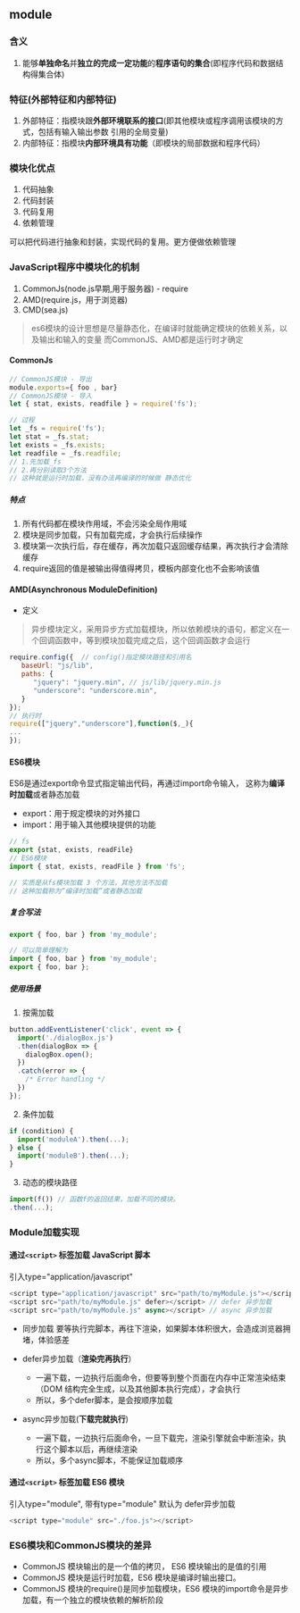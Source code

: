 ## module
### 含义
1. 能够**单独命名**并**独立的完成一定功能**的**程序语句的集合**(即程序代码和数据结构得集合体)

### 特征(外部特征和内部特征)
1. 外部特征：指模块跟**外部环境联系的接口**(即其他模块或程序调用该模块的方式，包括有输入输出参数
   引用的全局变量)
2. 内部特征：指模块**内部环境具有功能**（即模块的局部数据和程序代码）

### 模块化优点
1. 代码抽象
2. 代码封装
3. 代码复用
4. 依赖管理
  
可以把代码进行抽象和封装，实现代码的复用。更方便做依赖管理

### JavaScript程序中模块化的机制
1. CommonJs(node.js早期,用于服务器) - require
2. AMD(require.js，用于浏览器)
3. CMD(sea.js)

> es6模块的设计思想是尽量静态化，在编译时就能确定模块的依赖关系，以及输出和输入的变量
> 而CommonJS、AMD都是运行时才确定

#### CommonJs
```js
// CommonJS模块 - 导出
module.exports={ foo , bar}
// CommonJS模块 - 导入
let { stat, exists, readfile } = require('fs');

// 过程
let _fs = require('fs');
let stat = _fs.stat;
let exists = _fs.exists;
let readfile = _fs.readfile;
// 1.先加载_fs
// 2.再分别读取3个方法
// 这种就是运行时加载，没有办法再编译的时候做 静态优化
```
##### 特点
  1. 所有代码都在模块作用域，不会污染全局作用域
  2. 模块是同步加载，只有加载完成，才会执行后续操作
  3. 模块第一次执行后，存在缓存，再次加载只返回缓存结果，再次执行才会清除缓存
  4. require返回的值是被输出得值得拷贝，模板内部变化也不会影响该值



#### AMD(Asynchronous ModuleDefinition)
- 定义
> 异步模块定义，采用异步方式加载模块，所以依赖模块的语句，都定义在一个回调函数中，等到模块加载完成之后，这个回调函数才会运行
```js
require.config({  // config()指定模块路径和引用名
   baseUrl: "js/lib",
   paths: {
      "jquery": "jquery.min", // js/lib/jquery.min.js
      "underscore": "underscore.min",
   }
});
// 执行时
require(["jquery","underscore"],function($,_){
...
});

```

#### ES6模块
ES6是通过export命令显式指定输出代码，再通过import命令输入， 这称为**编译时加载**或者静态加载
- export：用于规定模块的对外接口
- import：用于输入其他模块提供的功能
```js
// fs
export {stat, exists, readFile}
// ES6模块
import { stat, exists, readFile } from 'fs';

// 实质是从fs模块加载 3 个方法，其他方法不加载
// 这种加载称为“编译时加载”或者静态加载
```

##### 复合写法
```js
export { foo, bar } from 'my_module';

// 可以简单理解为
import { foo, bar } from 'my_module';
export { foo, bar };
```

##### 使用场景
1. 按需加载
```js
button.addEventListener('click', event => {
  import('./dialogBox.js')
  .then(dialogBox => {
    dialogBox.open();
  })
  .catch(error => {
    /* Error handling */
  })
});
```

2. 条件加载
```js
if (condition) {
  import('moduleA').then(...);
} else {
  import('moduleB').then(...);
}
```

3. 动态的模块路径
```js
import(f()) // 函数f的返回结果，加载不同的模块。
.then(...);
```

### Module加载实现
#### 通过`<script>` 标签加载 JavaScript 脚本
引入type="application/javascript"
```js
<script type="application/javascript" src="path/to/myModule.js"></script> // 同步加载
<script src="path/to/myModule.js" defer></script> // defer 异步加载
<script src="path/to/myModule.js" async></script> // async 异步加载
```
- 同步加载
  要等执行完脚本，再往下渲染，如果脚本体积很大，会造成浏览器拥堵，体验感差

- defer异步加载（**渲染完再执行**）
  - 一遍下载，一边执行后面命令，但要等到整个页面在内存中正常渲染结束（DOM 结构完全生成，以及其他脚本执行完成），才会执行
  - 所以，多个defer脚本，是会按顺序加载


- async异步加载(**下载完就执行**)
  - 一遍下载，一边执行后面命令，一旦下载完，渲染引擎就会中断渲染，执行这个脚本以后，再继续渲染
   - 所以，多个async脚本，不能保证加载顺序

#### 通过`<script>` 标签加载  ES6 模块
引入type="module", 带有type="module" 默认为 defer异步加载
```js
<script type="module" src="./foo.js"></script>
```

### ES6模块和CommonJS模块的差异
- CommonJS 模块输出的是一个值的拷贝， ES6 模块输出的是值的引用
- CommonJS 模块是运行时加载，ES6 模块是编译时输出接口。
- CommonJS 模块的require()是同步加载模块，ES6 模块的import命令是异步加载，有一个独立的模块依赖的解析阶段



